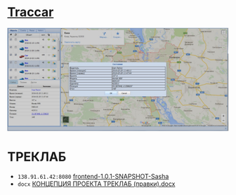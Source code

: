 # [Traccar](http://40.85.89.103:8082/?locale=ru)

![frontend-1.0.1.jpg](frontend-1.0.1.jpg)


# ТРЕКЛАБ

* `138.91.61.42:8080` [frontend-1.0.1-SNAPSHOT-Sasha](http://138.91.61.42:8080/frontend-1.0.1-SNAPSHOT-Sasha/)
* `docx` [КОНЦЕПЦИЯ ПРОЕКТА ТРЕКЛАБ (правки).docx](https://mail.google.com/mail/u/0/?tab=wm#inbox/1538ef6545d2ccc0?projector=1)
